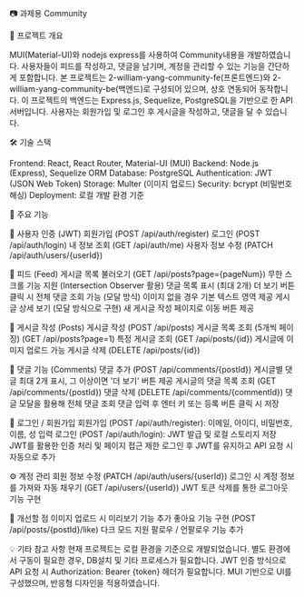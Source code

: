 📷 과제용 Community

📌 프로젝트 개요

MUI(Material-UI)와 nodejs express를 사용하여 Community내용을 개발하였습니다. 사용자들이 피드를 작성하고, 댓글을 남기며, 계정을 관리할 수 있는 기능을 간단하게 포함합니다.
본 프로젝트는 2-william-yang-community-fe(프론트엔드)와 2-william-yang-community-be(백엔드)로 구성되어 있으며, 상호 연동되어 동작합니다.
이 프로젝트의 백엔드는 Express.js, Sequelize, PostgreSQL을 기반으로 한 API 서버입니다. 사용자는 회원가입 및 로그인 후 게시글을 작성하고, 댓글을 달 수 있습니다.

🛠 기술 스택

Frontend: React, React Router, Material-UI (MUI)
Backend: Node.js (Express), Sequelize ORM
Database: PostgreSQL
Authentication: JWT (JSON Web Token)
Storage: Multer (이미지 업로드)
Security: bcrypt (비밀번호 해싱)
Deployment: 로컬 개발 환경 기준

🔧 주요 기능

🔑 사용자 인증 (JWT)
회원가입 (POST /api/auth/register)
로그인 (POST /api/auth/login)
내 정보 조회 (GET /api/auth/me)
사용자 정보 수정 (PATCH /api/auth/users/{userId})

📰 피드 (Feed)
게시글 목록 불러오기 (GET /api/posts?page={pageNum})
무한 스크롤 기능 지원 (Intersection Observer 활용)
댓글 목록 표시 (최대 2개)
더 보기 버튼 클릭 시 전체 댓글 조회 가능 (모달 방식)
이미지 없을 경우 기본 텍스트 영역 제공
게시글 상세 보기 (모달 방식으로 구현)
새 게시글 작성 페이지로 이동 버튼 제공

📝 게시글 작성 (Posts)
게시글 작성 (POST /api/posts)
게시글 목록 조회 (5개씩 페이징) (GET /api/posts?page=1)
특정 게시글 조회 (GET /api/posts/{id})
게시글에 이미지 업로드 가능
게시글 삭제 (DELETE /api/posts/{id})

💬 댓글 기능 (Comments)
댓글 추가 (POST /api/comments/{postId})
게시글별 댓글 최대 2개 표시, 그 이상이면 '더 보기' 버튼 제공
게시글의 댓글 목록 조회 (GET /api/comments/{postId})
댓글 삭제 (DELETE /api/comments/{commentId})
댓글 모달을 활용해 전체 댓글 조회
댓글 입력 후 엔터 키 또는 등록 버튼 클릭 시 저장

🔐 로그인 / 회원가입
회원가입 (POST /api/auth/register): 이메일, 아이디, 비밀번호, 이름, 성 입력
로그인 (POST /api/auth/login): JWT 발급 및 로컬 스토리지 저장
JWT를 활용한 인증 처리 및 페이지 접근 제한
로그인 후 JWT를 유지하고 API 요청 시 자동으로 추가

⚙️ 계정 관리
회원 정보 수정 (PATCH /api/auth/users/{userId})
로그인 시 계정 정보를 가져와 자동 채우기 (GET /api/users/{userId})
JWT 토큰 삭제를 통한 로그아웃 기능 구현

📌 개선할 점
이미지 업로드 시 미리보기 기능 추가
좋아요 기능 구현 (POST /api/posts/{postId}/like)
다크 모드 지원
팔로우 / 언팔로우 기능 추가

💡 기타 참고 사항
현재 프로젝트는 로컬 환경을 기준으로 개발되었습니다.
별도 환경에서 구동이 필요한 경우, DB설치 및 기타 프로세스가 필요합니다. 
JWT 인증 방식으로 API 요청 시 Authorization: Bearer {token} 헤더가 필요합니다.
MUI 기반으로 UI를 구성했으며, 반응형 디자인을 적용하였습니다.

